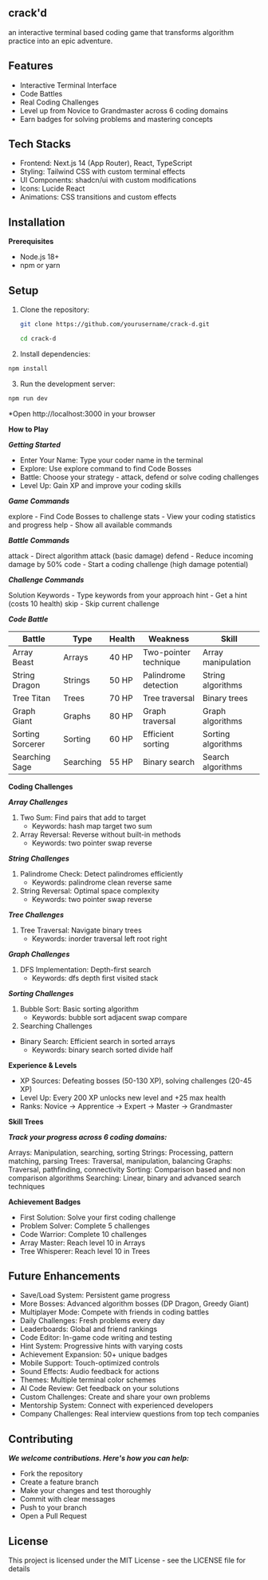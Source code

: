 ## crack'd 

an interactive terminal based coding game that transforms algorithm practice into an epic adventure.

## Features

- Interactive Terminal Interface
- Code Battles
- Real Coding Challenges
- Level up from Novice to Grandmaster across 6 coding domains
- Earn badges for solving problems and mastering concepts

## Tech Stacks

- Frontend: Next.js 14 (App Router), React, TypeScript
- Styling: Tailwind CSS with custom terminal effects
- UI Components: shadcn/ui with custom modifications
- Icons: Lucide React
- Animations: CSS transitions and custom effects

## Installation

**Prerequisites**

- Node.js 18+
- npm or yarn

## Setup

1. Clone the repository:
   ```bash
   git clone https://github.com/yourusername/crack-d.git
   ```
   ```bash
   cd crack-d
   ```
2. Install dependencies:
  ```bash
  npm install
  ```
3. Run the development server:
  ```bash
  npm run dev
  ```
*Open http://localhost:3000 in your browser

**How to Play**

***Getting Started***

- Enter Your Name: Type your coder name in the terminal
- Explore: Use explore command to find Code Bosses
- Battle: Choose your strategy - attack, defend or solve coding challenges
- Level Up: Gain XP and improve your coding skills
  
***Game Commands***

explore - Find Code Bosses to challenge
stats - View your coding statistics and progress
help - Show all available commands

***Battle Commands***

attack - Direct algorithm attack (basic damage)
defend - Reduce incoming damage by 50%
code - Start a coding challenge (high damage potential)

***Challenge Commands***

Solution Keywords - Type keywords from your approach
hint - Get a hint (costs 10 health)
skip - Skip current challenge

***Code Battle***

| Battle               | Type      | Health | Weakness              | Skill               |
|----------------------|-----------|--------|-----------------------|---------------------|
|  Array Beast         | Arrays    | 40 HP  | Two-pointer technique | Array manipulation  |
|  String Dragon       | Strings   | 50 HP  | Palindrome detection  | String algorithms   |
|  Tree Titan          | Trees     | 70 HP  | Tree traversal        | Binary trees        |
|  Graph Giant         | Graphs    | 80 HP  | Graph traversal       | Graph algorithms    |
|  Sorting Sorcerer    | Sorting   | 60 HP  | Efficient sorting     | Sorting algorithms  |
|  Searching Sage      | Searching | 55 HP  | Binary search         | Search algorithms   |

**Coding Challenges**

***Array Challenges***

1. Two Sum: Find pairs that add to target
    - Keywords: hash map target two sum
2. Array Reversal: Reverse without built-in methods
    - Keywords: two pointer swap reverse

***String Challenges***

1. Palindrome Check: Detect palindromes efficiently
    - Keywords: palindrome clean reverse same
2. String Reversal: Optimal space complexity
    - Keywords: two pointer swap reverse

***Tree Challenges***

1. Tree Traversal: Navigate binary trees
    - Keywords: inorder traversal left root right

***Graph Challenges***

1. DFS Implementation: Depth-first search
    - Keywords: dfs depth first visited stack

***Sorting Challenges***

1. Bubble Sort: Basic sorting algorithm
    - Keywords: bubble sort adjacent swap compare
2. Searching Challenges
  - Binary Search: Efficient search in sorted arrays
    - Keywords: binary search sorted divide half
    
**Experience & Levels**

- XP Sources: Defeating bosses (50-130 XP), solving challenges (20-45 XP)
- Level Up: Every 200 XP unlocks new level and +25 max health
- Ranks: Novice → Apprentice → Expert → Master → Grandmaster
  
**Skill Trees**

***Track your progress across 6 coding domains:***

Arrays: Manipulation, searching, sorting
Strings: Processing, pattern matching, parsing
Trees: Traversal, manipulation, balancing
Graphs: Traversal, pathfinding, connectivity
Sorting: Comparison based and non comparison algorithms
Searching: Linear, binary and advanced search techniques

**Achievement Badges**
- First Solution: Solve your first coding challenge
- Problem Solver: Complete 5 challenges
- Code Warrior: Complete 10 challenges
- Array Master: Reach level 10 in Arrays
- Tree Whisperer: Reach level 10 in Trees

## Future Enhancements

- Save/Load System: Persistent game progress
- More Bosses: Advanced algorithm bosses (DP Dragon, Greedy Giant)
- Multiplayer Mode: Compete with friends in coding battles
- Daily Challenges: Fresh problems every day
- Leaderboards: Global and friend rankings
- Code Editor: In-game code writing and testing
- Hint System: Progressive hints with varying costs
- Achievement Expansion: 50+ unique badges
- Mobile Support: Touch-optimized controls
- Sound Effects: Audio feedback for actions
- Themes: Multiple terminal color schemes
- AI Code Review: Get feedback on your solutions
- Custom Challenges: Create and share your own problems
- Mentorship System: Connect with experienced developers
- Company Challenges: Real interview questions from top tech companies
  
## Contributing

***We welcome contributions. Here's how you can help:***

- Fork the repository
- Create a feature branch
- Make your changes and test thoroughly
- Commit with clear messages
- Push to your branch
- Open a Pull Request

## License
This project is licensed under the MIT License - see the LICENSE file for details
